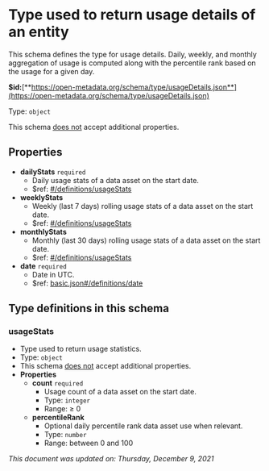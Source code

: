 # Type used to return usage details of an entity

This schema defines the type for usage details. Daily, weekly, and monthly aggregation of usage is computed along with the percentile rank based on the usage for a given day.

**$id:**[**https://open-metadata.org/schema/type/usageDetails.json**](https://open-metadata.org/schema/type/usageDetails.json)

Type: `object`

This schema <u>does not</u> accept additional properties.

## Properties
- **dailyStats** `required`
  - Daily usage stats of a data asset on the start date.
  - $ref: [#/definitions/usageStats](#usagestats)
- **weeklyStats**
  - Weekly (last 7 days) rolling usage stats of a data asset on the start date.
  - $ref: [#/definitions/usageStats](#usagestats)
- **monthlyStats**
  - Monthly (last 30 days) rolling usage stats of a data asset on the start date.
  - $ref: [#/definitions/usageStats](#usagestats)
- **date** `required`
  - Date in UTC.
  - $ref: [basic.json#/definitions/date](basic.md#date)

## Type definitions in this schema

### usageStats

- Type used to return usage statistics.
- Type: `object`
- This schema <u>does not</u> accept additional properties.
- **Properties**
  - **count** `required`
    - Usage count of a data asset on the start date.
    - Type: `integer`
    - Range:  &ge; 0
  - **percentileRank**
    - Optional daily percentile rank data asset use when relevant.
    - Type: `number`
    - Range: between 0 and 100

_This document was updated on: Thursday, December 9, 2021_